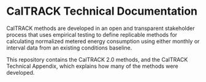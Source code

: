 CalTRACK Technical Documentation
================================

CalTRACK methods are developed in an open and transparent stakeholder process that uses empirical testing to define replicable methods for calculating normalized metered energy consumption using either monthly or interval data from an existing conditions baseline.

This repository contains the CalTRACK 2.0 methods, and the CalTRACK Technical Appendix, which explains how many of the methods were developed.